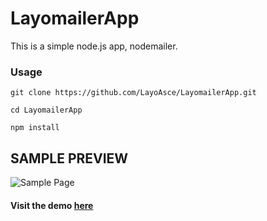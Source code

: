 # LayomailerApp
This is a simple node.js app, nodemailer.

###  Usage
    git clone https://github.com/LayoAsce/LayomailerApp.git

    cd LayomailerApp

    npm install

## SAMPLE  PREVIEW

![Sample Page](layomailer.JPG)

#### Visit the demo  [here](https://layomailer.herokuapp.com/)
